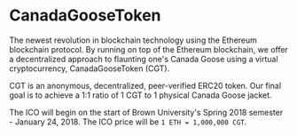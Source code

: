 # CanadaGooseToken

The newest revolution in blockchain technology using the Ethereum blockchain protocol. By running on top of the Ethereum blockchain, we offer a decentralized approach to flaunting one's Canada Goose using a virtual cryptocurrency, CanadaGooseToken (CGT).

CGT is an anonymous, decentralized, peer-verified ERC20 token. Our final goal is to achieve a 1:1 ratio of 1 CGT to 1 physical Canada Goose jacket.

The ICO will begin on the start of Brown University's  Spring 2018 semester - January 24, 2018. The ICO price will be `1 ETH = 1,000,000 CGT`.
